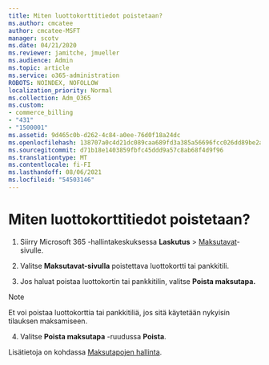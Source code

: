 ```yaml
---
title: Miten luottokorttitiedot poistetaan?
ms.author: cmcatee
author: cmcatee-MSFT
manager: scotv
ms.date: 04/21/2020
ms.reviewer: jamitche, jmueller
ms.audience: Admin
ms.topic: article
ms.service: o365-administration
ROBOTS: NOINDEX, NOFOLLOW
localization_priority: Normal
ms.collection: Adm_O365
ms.custom:
- commerce_billing
- "431"
- "1500001"
ms.assetid: 9d465c0b-d262-4c84-a0ee-76d0f18a24dc
ms.openlocfilehash: 138707a0c4d21dc089caa689fd3a385a56696fcc026dd89be2afaf069a1d2b73
ms.sourcegitcommit: d71b18e1403859fbfc45ddd9a57c8ab68f4d9f96
ms.translationtype: MT
ms.contentlocale: fi-FI
ms.lasthandoff: 08/06/2021
ms.locfileid: "54503146"
---
```

# <a name="how-do-i-remove-my-credit-card-information"></a>Miten luottokorttitiedot poistetaan?

1. Siirry Microsoft 365 -hallintakeskuksessa **Laskutus** \> [Maksutavat](https://go.microsoft.com/fwlink/p/?linkid=2018806)-sivulle.

2. Valitse **Maksutavat-sivulla** poistettava luottokortti tai pankkitili.

3. Jos haluat poistaa luottokortin tai pankkitilin, valitse **Poista maksutapa.**

> [!NOTE]
> Et voi poistaa luottokorttia tai pankkitiliä, jos sitä käytetään nykyisin tilauksen maksamiseen.

4. Valitse **Poista maksutapa** -ruudussa **Poista**.

Lisätietoja on kohdassa [Maksutapojen hallinta](/microsoft-365/commerce/billing-and-payments/manage-payment-methods).